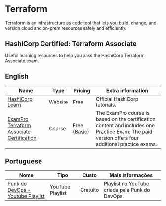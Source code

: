 # Terraform

Terraform is an infrastructure as code tool that lets you build,
change, and version cloud and on-prem resources safely and efficiently.  

## HashiCorp Certified: Terraform Associate

Useful learning resources to help you pass the
HashiCorp Terraform Associate exam.  

## English

| Name | Type | Pricing | Extra information
| ---- | ---- | ------| -------------- |
| [HashiCorp Learn](https://learn.hashicorp.com/collections/terraform/certification-associate-tutorials) | Website | Free | Official HashiCorp tutorials.
| [ExamPro Terraform Associate Certification](https://www.exampro.co/terraform) | Course | Free (Basic) | The ExamPro course is based on the certification content and includes one Practice Exam. The paid version offers four additional practice exams.

## Portuguese

| Nome | Tipo | Custo | Mais informações 
| ---- | ---- | ------| -------------- |
| [Punk do DevOps - Youtube Playlist](https://www.youtube.com/playlist?list=PLFfGe1VU0nwQlT5l9dQa-Qgbyawd424Ux) | YouTube Playlist | Gratuito | Playlist no YouTube criada pela Punk do DevOps.
